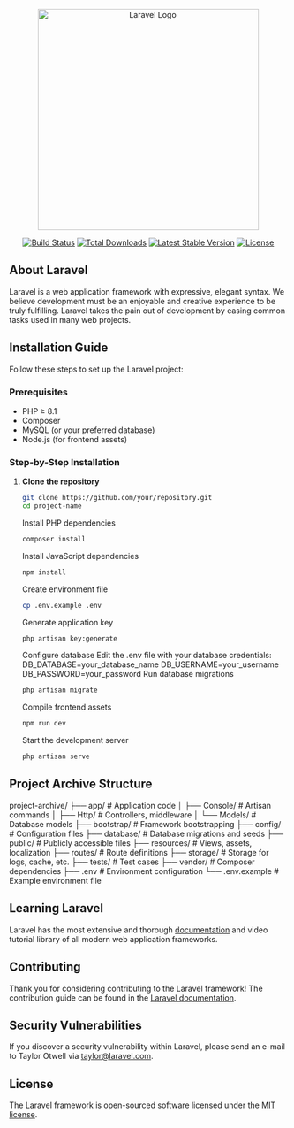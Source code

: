 <p align="center"><a href="https://laravel.com" target="_blank"><img src="https://raw.githubusercontent.com/laravel/art/master/logo-lockup/5%20SVG/2%20CMYK/1%20Full%20Color/laravel-logolockup-cmyk-red.svg" width="400" alt="Laravel Logo"></a></p>

<p align="center">
<a href="https://github.com/laravel/framework/actions"><img src="https://github.com/laravel/framework/workflows/tests/badge.svg" alt="Build Status"></a>
<a href="https://packagist.org/packages/laravel/framework"><img src="https://img.shields.io/packagist/dt/laravel/framework" alt="Total Downloads"></a>
<a href="https://packagist.org/packages/laravel/framework"><img src="https://img.shields.io/packagist/v/laravel/framework" alt="Latest Stable Version"></a>
<a href="https://packagist.org/packages/laravel/framework"><img src="https://img.shields.io/packagist/l/laravel/framework" alt="License"></a>
</p>

## About Laravel

Laravel is a web application framework with expressive, elegant syntax. We believe development must be an enjoyable and creative experience to be truly fulfilling. Laravel takes the pain out of development by easing common tasks used in many web projects.

## Installation Guide

Follow these steps to set up the Laravel project:

### Prerequisites
- PHP ≥ 8.1
- Composer
- MySQL (or your preferred database)
- Node.js (for frontend assets)

### Step-by-Step Installation

1. **Clone the repository**
   ```bash
   git clone https://github.com/your/repository.git
   cd project-name
   ```
   Install PHP dependencies
   ```bash
   composer install
   ```
   Install JavaScript dependencies
   ```bash
   npm install
   ```
   Create environment file
   ```bash
   cp .env.example .env
   ```
   Generate application key
   ```bash
   php artisan key:generate
   ```
   Configure database
   Edit the .env file with your database credentials:
   DB_DATABASE=your_database_name
   DB_USERNAME=your_username
   DB_PASSWORD=your_password
   Run database migrations
   ```bash
   php artisan migrate
   ```
   Compile frontend assets
   ```bash
   npm run dev
   ```
   Start the development server
   ```bash
   php artisan serve
   ```
   
## Project Archive Structure
project-archive/
├── app/                  # Application code
│   ├── Console/          # Artisan commands
│   ├── Http/             # Controllers, middleware
│   └── Models/           # Database models
├── bootstrap/            # Framework bootstrapping
├── config/               # Configuration files
├── database/             # Database migrations and seeds
├── public/               # Publicly accessible files
├── resources/            # Views, assets, localization
├── routes/               # Route definitions
├── storage/              # Storage for logs, cache, etc.
├── tests/                # Test cases
├── vendor/               # Composer dependencies
├── .env                  # Environment configuration
└── .env.example          # Example environment file

## Learning Laravel

Laravel has the most extensive and thorough [documentation](https://laravel.com/docs) and video tutorial library of all modern web application frameworks.

## Contributing

Thank you for considering contributing to the Laravel framework! The contribution guide can be found in the [Laravel documentation](https://laravel.com/docs/contributions).

## Security Vulnerabilities

If you discover a security vulnerability within Laravel, please send an e-mail to Taylor Otwell via [taylor@laravel.com](mailto:taylor@laravel.com).

## License

The Laravel framework is open-sourced software licensed under the [MIT license](https://opensource.org/licenses/MIT).

